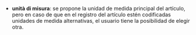- **unità di misura**: se propone la unidad de medida principal del artículo, pero en caso de que en el registro del artículo estén codificadas unidades de medida alternativas, el usuario tiene la posibilidad de elegir otra.